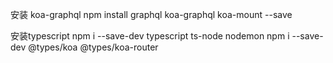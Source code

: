 安装 koa-graphql
npm install graphql koa-graphql koa-mount --save

安装typescript
npm i --save-dev typescript ts-node nodemon
npm i --save-dev @types/koa @types/koa-router
